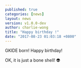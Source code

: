```yaml
---
published: true
categories: [news]
layout: news
version: v1.0.0-dev
author: charlie-wong
title: "Happy birthday !"
date: "2017-08-23 01:03:18 +0800"
---
```


GKIDE born! Happy birthday!

OK, it is just a bone shell! :alien:
